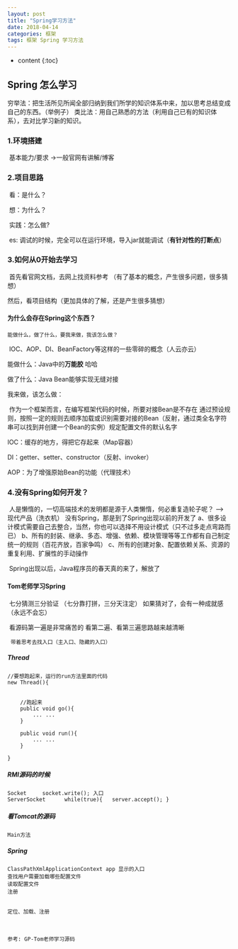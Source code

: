 ```yaml
---
layout: post
title: "Spring学习方法"
date: 2018-04-14
categories: 框架
tags: 框架 Spring 学习方法
---
```

* content
{:toc}
## Spring 怎么学习

穷举法：把生活所见所闻全部归纳到我们所学的知识体系中来，加以思考总结变成自己的东西。（举例子）
类比法：用自己熟悉的方法（利用自己已有的知识体系），去对比学习新的知识。



### 1.环境搭建

​	基本能力/要求 ->一般官网有讲解/博客

### 2.项目思路

​	看：是什么？

​	想：为什么？

​	实践：怎么做?

​		es: 调试的时候，完全可以在运行环境，导入jar就能调试（**有针对性的打断点**）



### 3.如何从0开始去学习

​	首先看官网文档，去网上找资料参考 （有了基本的概念，产生很多问题，很多猜想）

然后，看项目结构（更加具体的了解，还是产生很多猜想）

#### 为什么会存在Spring这个东西？

   	能做什么，做了什么，要我来做，我该怎么做？

​	IOC、AOP、DI、BeanFactory等这样的一些零碎的概念（人云亦云）

能做什么：Java中的**万能胶**  哈哈

做了什么：Java Bean能够实现无缝对接

我来做，该怎么做：

​	作为一个框架而言，在编写框架代码的时候，所要对接Bean是不存在
         通过预设规则，按照一定的规则去顺序加载或识别需要对接的Bean（反射，通过类全名字符串可以找到并创建一个Bean的实例）规定配置文件的默认名字

IOC：缓存的地方，得把它存起来（Map容器）

DI：getter、setter、constructor（反射、invoker）		  

AOP：为了增强原始Bean的功能（代理技术）



### 4.没有Spring如何开发？

​	人是懒惰的，一切高端技术的发明都是源于人类懒惰，何必重复造轮子呢？ --> 现代产品（洗衣机）
  	 没有Spring，那是到了Spring出现以前的开发了
   a、很多设计模式需要自己去整合，当然，你也可以选择不用设计模式（只不过多走点弯路而已）
   b、所有的封装、继承、多态、增强、依赖、模块管理等等工作都有自己制定统一的规则（百花齐放，百家争鸣）
   c、所有的创建对象、配置依赖关系、资源的重复利用、扩展性的手动操作



​	Spring出现以后，Java程序员的春天真的来了，解放了

#### Tom老师学习Spring

​	七分猜测三分验证 （七分靠打拼，三分天注定）
         如果猜对了，会有一种成就感（永远不会忘）

​		看源码第一遍是非常痛苦的
		看第二遍、看第三遍思路越来越清晰				   

 	 带着思考去找入口（主入口、隐藏的入口）


##### Thread
```
//要想跑起来，运行的run方法里面的代码				   
new Thread(){


    //跑起来
	public void go(){
		... ...
	}
	
	public void run(){
		... ...
	}
	
}				   
```



##### RMI源码的时候

```
Socket     socket.write(); 入口
ServerSocket      while(true){   server.accept(); }
```

##### 看Tomcat的源码

```
Main方法	
```


##### Spring

```
ClassPathXmlApplicationContext app 显示的入口	
查找用户需要加载哪些配置文件
读取配置文件
注册


定位、加载、注册	 
```



​		   

```
参考: GP-Tom老师学习源码
```

​		   



​					 

